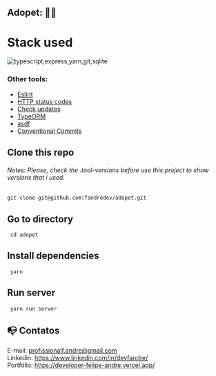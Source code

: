 ## Adopet: :technologist:

# Stack used

<img src="https://skillicons.dev/icons?i=typescript,express,yarn,git,sqlite&theme=dark" alt="typescript,express,yarn,git,sqlite" />

### Other tools:

- [Eslint](https://prettier.io/)
- [HTTP status codes](https://www.npmjs.com/package/http-status-codes)
- [Check updates](https://www.npmjs.com/package/npm-check-updates)
- [TypeORM](https://typeorm.io/)
- [asdf](https://asdf-vm.com/)
- [Conventional Commits](https://www.conventionalcommits.org/en/v1.0.0/)

## Clone this repo

###### Notes: Please, check the .tool-versions before use this project to show versions that i used.

```
git clone git@github.com:fandredev/adopet.git
```

## Go to directory

```
 cd adopet
```

## Install dependencies

```
 yarn
```

## Run server

```
 yarn run server
```

## :mailbox_with_no_mail: Contatos

E-mail: profissionalf.andre@gmail.com<br>
Linkedin: https://www.linkedin.com/in/devfandre/<br>
Portfólio: https://developer-felipe-andre.vercel.app/<br>
